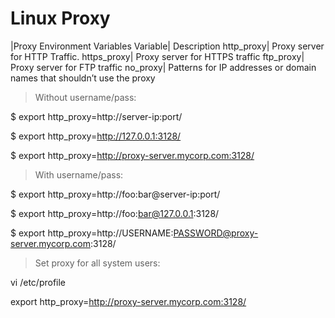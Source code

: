 
Linux Proxy
=====

|Proxy Environment Variables
Variable|	Description
http_proxy|	Proxy server for HTTP Traffic.
https_proxy|	Proxy server for HTTPS traffic
ftp_proxy|	Proxy server for FTP traffic
no_proxy|	Patterns for IP addresses or domain names that shouldn’t use the proxy

>Without username/pass:

$ export http_proxy=http://server-ip:port/

$ export http_proxy=http://127.0.0.1:3128/

$ export http_proxy=http://proxy-server.mycorp.com:3128/

>With username/pass:

$ export http_proxy=http://foo:bar@server-ip:port/

$ export http_proxy=http://foo:bar@127.0.0.1:3128/

$ export http_proxy=http://USERNAME:PASSWORD@proxy-server.mycorp.com:3128/


>Set proxy for all system users:

vi /etc/profile

export http_proxy=http://proxy-server.mycorp.com:3128/




